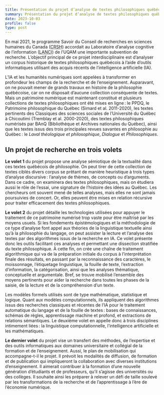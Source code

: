 ```yaml
---
title: Présentation du projet d’analyse de textes philosophiques québécois assistée par ordinateur
summary: Présentation du projet d’analyse de textes philosophiques québécois assistée par ordinateur.
date: 2023-10-03
profile: false
type: post
---
```

En mai 2021, le programme Savoir du Conseil de recherches en sciences humaines du Canada (<abbr title="Conseil de recherches en sciences humaines du Canada">CRSH</abbr>) accordait au Laboratoire d’analyse cognitive de l’information (<abbr title="Laboratoire d’analyse cognitive de l’information">LANCI</abbr>) de l’UQAM une importante subvention de recherche.
L’objectif principal de ce projet interdisciplinaire est d’analyser un corpus historique de textes philosophiques québécois à l’aide d’outils informatiques utilisant des acquis récents de l’intelligence artificielle (IA).

L’IA et les humanités numériques sont appelées à transformer en profondeur les champs de la recherche et de l’enseignement. Auparavant, on ne pouvait mener de grands travaux en histoire de la philosophie québécoise, car on ne disposait d’aucune collection conséquente de textes.
Mais un patrimoine numérique est maintenant constitué et plusieurs collections de textes philosophiques ont été mises en ligne&#x202F;: le PPDQ, le Patrimoine philosophique du Québec (Simard et al. 2011-2020), les textes pertinents des Classiques des sciences sociales de l’Université du Québec à Chicoutimi (Tremblay et al. 2000-2020), des textes philosophiques numérisés par BAnQ (Bibliothèque et Archives nationales du Québec), ainsi que les textes issus des trois principales revues savantes en philosophie au Québec&#x202F;: le *Laval théologique et philosophique*, *Dialogue* et *Philosophiques*.

## Un projet de recherche en trois volets

**Le volet 1** du projet propose une analyse sémiotique de la textualité dans ces textes québécois de philosophie.
On peut tirer de cette collection de textes ciblés divers corpus se prêtant de manière heuristique à trois types d’analyse discursive&#x202F;: l’analyse de thèmes, de concepts ou d’arguments.
Dans ce cadre, on examinera des textes philosophiques, mais on étudiera aussi le rôle de l’essai, une signature de l’histoire des idées au Québec.
Les chercheurs ont souvent mené de telles analyses, mais elles ne sont jamais poursuivies de concert.
Or, elles peuvent être mises en relation récursive pour traiter efficacement des textes philosophiques.

**Le volet 2** du projet détaille les technologies utilisées pour appuyer le traitement de ce patrimoine numérisé trop vaste pour être maîtrisé par les moyens usuels.
Si les fondements épistémologiques et la méthodologie de ce type d’analyse font appel aux théories de la linguistique textuelle ainsi qu’à la philosophie du langage, on peut assister la lecture et l’analyse des textes par des algorithmes issus de la recherche en IA.
Ce volet présente donc les outils facilitant ces analyses et permettant une dissection stratifiée du texte philosophique.
À cette fin, on crée une chaîne de traitement algorithmique qui va de la préparation initiale du corpus à l’interprétation finale des résultats, en passant par la reconnaissance des caractères, le moissonnage, l’étiquetage linguistique, la fouille de texte, l’extraction d’information, la catégorisation, ainsi que les analyses thématique, conceptuelle et argumentale.
Bref, se trouve mobilisé l’ensemble des moyens pertinents pour aider la recherche dans toutes les phases de la saisie, de la lecture et de la compréhension d’un texte.

Les modèles formels utilisés sont de type mathématique, statistique et logique.
Quant aux modèles computationnels, ils appliquent des algorithmes issus des recherches classiques et récentes de l’IA pour le traitement automatique du langage et de la fouille de textes&#x202F;: bases de connaissances, schémas de règles, apprentissage machine et profond, et extractions de relations sémantiques.
Le deuxième volet en appelle donc à trois disciplines intimement liées&#x202F;: la linguistique
computationnelle, l’intelligence artificielle et les mathématiques.

**Le dernier volet** du projet vise un transfert des méthodes, de l’expertise et des outils informatiques aux domaines universitaire et collégial de la formation et de l’enseignement.
Aussi, le plan de mobilisation qui accompagne-t-il le projet. Il prévoit les modalités de diffusion, de formation et de publication qui impliqueront la collaboration avec diverses institutions d’enseignement.
Il aimerait contribuer à la formation d’une nouvelle génération d’étudiants et de professeurs, qu’il s’agisse des universités ou des collèges. Il souhaite ainsi les préparer à relever un défi de taille soulevé par les transformations de la recherche et de l’apprentissage à l’ère de l’économie numérique.